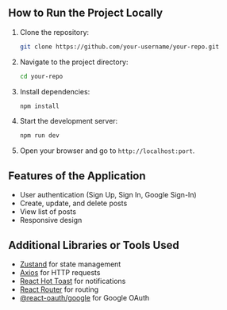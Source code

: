 ## How to Run the Project Locally

1. Clone the repository:
   ```sh
   git clone https://github.com/your-username/your-repo.git
   ```
2. Navigate to the project directory:
   ```sh
   cd your-repo
   ```
3. Install dependencies:
   ```sh
   npm install
   ```
4. Start the development server:
   ```sh
   npm run dev
   ```
5. Open your browser and go to `http://localhost:port`.

## Features of the Application

- User authentication (Sign Up, Sign In, Google Sign-In)
- Create, update, and delete posts
- View list of posts
- Responsive design

## Additional Libraries or Tools Used

- [Zustand](https://github.com/pmndrs/zustand) for state management
- [Axios](https://axios-http.com/) for HTTP requests
- [React Hot Toast](https://react-hot-toast.com/) for notifications
- [React Router](https://reactrouter.com/) for routing
- [@react-oauth/google](https://www.npmjs.com/package/@react-oauth/google) for Google OAuth
